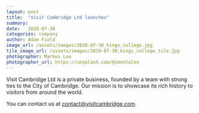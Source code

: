 ```yaml
---
layout: post
title:  "Visit Cambridge Ltd launches"
summary: 
date:   2020-07-30
categories: company
author: Adam Field
image_url: /assets/images/2020-07-30_kings_college.jpg
tile_image_url: /assets/images/2020-07-30_kings_college_tile.jpg
photographer: Markus Leo
photographer_url: https://unsplash.com/@imnotaleo
---
```

Visit Cambridge Ltd is a private business, founded by a team with strong ties to the City of Cambridge. Our mission is to showcase its rich history to visitors from around the world.

You can contact us at [contact@visitcambridge.com][email].

[email]: mailto:contact@visitcambridge.com

